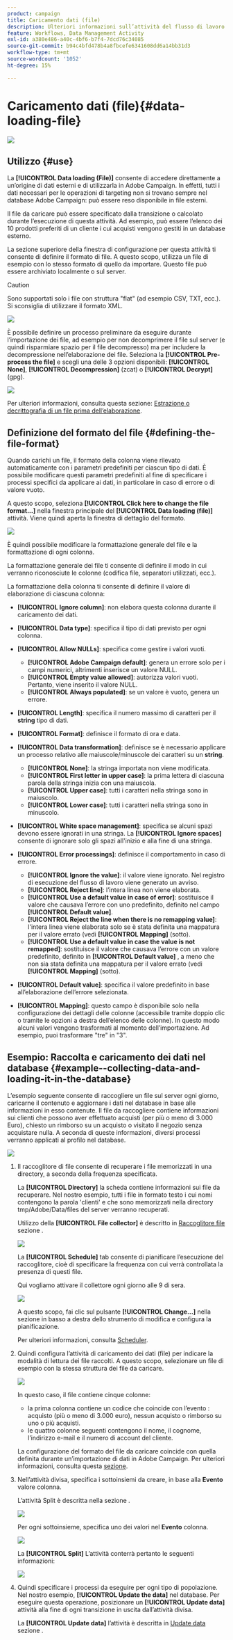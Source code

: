 ```yaml
---
product: campaign
title: Caricamento dati (file)
description: Ulteriori informazioni sull’attività del flusso di lavoro di caricamento dati (file)
feature: Workflows, Data Management Activity
exl-id: a380e486-a40c-4bf6-b7f4-7dcd76c34085
source-git-commit: b94c4bfd478b4a8fbcefe6341608dd6a14bb31d3
workflow-type: tm+mt
source-wordcount: '1052'
ht-degree: 15%

---
```


# Caricamento dati (file){#data-loading-file}

![](../../assets/common.svg)

## Utilizzo {#use}

La **[!UICONTROL Data loading (File)]** consente di accedere direttamente a un’origine di dati esterni e di utilizzarla in Adobe Campaign. In effetti, tutti i dati necessari per le operazioni di targeting non si trovano sempre nel database Adobe Campaign: può essere reso disponibile in file esterni.

Il file da caricare può essere specificato dalla transizione o calcolato durante l’esecuzione di questa attività. Ad esempio, può essere l’elenco dei 10 prodotti preferiti di un cliente i cui acquisti vengono gestiti in un database esterno.

La sezione superiore della finestra di configurazione per questa attività ti consente di definire il formato di file. A questo scopo, utilizza un file di esempio con lo stesso formato di quello da importare. Questo file può essere archiviato localmente o sul server.

>[!CAUTION]
>
>Sono supportati solo i file con struttura &quot;flat&quot; (ad esempio CSV, TXT, ecc.). Si sconsiglia di utilizzare il formato XML.

![](assets/s_advuser_wf_etl_file.png)

È possibile definire un processo preliminare da eseguire durante l’importazione dei file, ad esempio per non decomprimere il file sul server (e quindi risparmiare spazio per il file decompresso) ma per includere la decompressione nell’elaborazione dei file. Seleziona la **[!UICONTROL Pre-process the file]** e scegli una delle 3 opzioni disponibili: **[!UICONTROL None]**, **[!UICONTROL Decompression]** (zcat) o **[!UICONTROL Decrypt]** (gpg).

![](assets/preprocessing-dataloading.png)

Per ulteriori informazioni, consulta questa sezione: [Estrazione o decrittografia di un file prima dell’elaborazione](../../platform/using/unzip-decrypt.md).

## Definizione del formato del file {#defining-the-file-format}

Quando carichi un file, il formato della colonna viene rilevato automaticamente con i parametri predefiniti per ciascun tipo di dati. È possibile modificare questi parametri predefiniti al fine di specificare i processi specifici da applicare ai dati, in particolare in caso di errore o di valore vuoto.

A questo scopo, seleziona **[!UICONTROL Click here to change the file format...]** nella finestra principale del **[!UICONTROL Data loading (file)]** attività. Viene quindi aperta la finestra di dettaglio del formato.

![](assets/file_loading_columns_format.png)

È quindi possibile modificare la formattazione generale del file e la formattazione di ogni colonna.

La formattazione generale dei file ti consente di definire il modo in cui verranno riconosciute le colonne (codifica file, separatori utilizzati, ecc.).

La formattazione della colonna ti consente di definire il valore di elaborazione di ciascuna colonna:

* **[!UICONTROL Ignore column]**: non elabora questa colonna durante il caricamento dei dati.
* **[!UICONTROL Data type]**: specifica il tipo di dati previsto per ogni colonna.
* **[!UICONTROL Allow NULLs]**: specifica come gestire i valori vuoti.

   * **[!UICONTROL Adobe Campaign default]**: genera un errore solo per i campi numerici, altrimenti inserisce un valore NULL.
   * **[!UICONTROL Empty value allowed]**: autorizza valori vuoti. Pertanto, viene inserito il valore NULL.
   * **[!UICONTROL Always populated]**: se un valore è vuoto, genera un errore.

* **[!UICONTROL Length]**: specifica il numero massimo di caratteri per il **string** tipo di dati.
* **[!UICONTROL Format]**: definisce il formato di ora e data.
* **[!UICONTROL Data transformation]**: definisce se è necessario applicare un processo relativo alle maiuscole/minuscole dei caratteri su un **string**.

   * **[!UICONTROL None]**: la stringa importata non viene modificata.
   * **[!UICONTROL First letter in upper case]**: la prima lettera di ciascuna parola della stringa inizia con una maiuscola.
   * **[!UICONTROL Upper case]**: tutti i caratteri nella stringa sono in maiuscolo.
   * **[!UICONTROL Lower case]**: tutti i caratteri nella stringa sono in minuscolo.

* **[!UICONTROL White space management]**: specifica se alcuni spazi devono essere ignorati in una stringa. La **[!UICONTROL Ignore spaces]** consente di ignorare solo gli spazi all&#39;inizio e alla fine di una stringa.
* **[!UICONTROL Error processings]**: definisce il comportamento in caso di errore.

   * **[!UICONTROL Ignore the value]**: il valore viene ignorato. Nel registro di esecuzione del flusso di lavoro viene generato un avviso.
   * **[!UICONTROL Reject line]**: l’intera linea non viene elaborata.
   * **[!UICONTROL Use a default value in case of error]**: sostituisce il valore che causava l’errore con uno predefinito, definito nel campo **[!UICONTROL Default value]**.
   * **[!UICONTROL Reject the line when there is no remapping value]**: l&#39;intera linea viene elaborata solo se è stata definita una mappatura per il valore errato (vedi **[!UICONTROL Mapping]** (sotto).
   * **[!UICONTROL Use a default value in case the value is not remapped]**: sostituisce il valore che causava l’errore con un valore predefinito, definito in **[!UICONTROL Default value]** , a meno che non sia stata definita una mappatura per il valore errato (vedi **[!UICONTROL Mapping]** (sotto).

* **[!UICONTROL Default value]**: specifica il valore predefinito in base all’elaborazione dell’errore selezionata.
* **[!UICONTROL Mapping]**: questo campo è disponibile solo nella configurazione dei dettagli delle colonne (accessibile tramite doppio clic o tramite le opzioni a destra dell’elenco delle colonne). In questo modo alcuni valori vengono trasformati al momento dell’importazione. Ad esempio, puoi trasformare &quot;tre&quot; in &quot;3&quot;.

## Esempio: Raccolta e caricamento dei dati nel database {#example--collecting-data-and-loading-it-in-the-database}

L’esempio seguente consente di raccogliere un file sul server ogni giorno, caricarne il contenuto e aggiornare i dati nel database in base alle informazioni in esso contenute. Il file da raccogliere contiene informazioni sui clienti che possono aver effettuato acquisti (per più o meno di 3.000 Euro), chiesto un rimborso su un acquisto o visitato il negozio senza acquistare nulla. A seconda di queste informazioni, diversi processi verranno applicati al profilo nel database.

![](assets/s_advuser_load_file_sample_0.png)

1. Il raccoglitore di file consente di recuperare i file memorizzati in una directory, a seconda della frequenza specificata.

   La **[!UICONTROL Directory]** la scheda contiene informazioni sui file da recuperare. Nel nostro esempio, tutti i file in formato testo i cui nomi contengono la parola &#39;clienti&#39; e che sono memorizzati nella directory tmp/Adobe/Data/files del server verranno recuperati.

   Utilizzo della **[!UICONTROL File collector]** è descritto in [Raccoglitore file](file-collector.md) sezione .

   ![](assets/s_advuser_load_file_sample_1.png)

   La **[!UICONTROL Schedule]** tab consente di pianificare l’esecuzione del raccoglitore, cioè di specificare la frequenza con cui verrà controllata la presenza di questi file.

   Qui vogliamo attivare il collettore ogni giorno alle 9 di sera.

   ![](assets/s_advuser_load_file_sample_2.png)

   A questo scopo, fai clic sul pulsante **[!UICONTROL Change...]** nella sezione in basso a destra dello strumento di modifica e configura la pianificazione.

   Per ulteriori informazioni, consulta [Scheduler](scheduler.md).

1. Quindi configura l’attività di caricamento dei dati (file) per indicare la modalità di lettura dei file raccolti. A questo scopo, selezionare un file di esempio con la stessa struttura dei file da caricare.

   ![](assets/s_advuser_load_file_sample_3.png)

   In questo caso, il file contiene cinque colonne:

   * la prima colonna contiene un codice che coincide con l’evento : acquisto (più o meno di 3.000 euro), nessun acquisto o rimborso su uno o più acquisti.
   * le quattro colonne seguenti contengono il nome, il cognome, l’indirizzo e-mail e il numero di account del cliente.

   La configurazione del formato del file da caricare coincide con quella definita durante un’importazione di dati in Adobe Campaign. Per ulteriori informazioni, consulta questa [sezione](../../platform/using/executing-import-jobs.md#step-2---source-file-selection).

1. Nell’attività divisa, specifica i sottoinsiemi da creare, in base alla **Evento** valore colonna.

   L’attività Split è descritta nella sezione .

   ![](assets/s_advuser_load_file_sample_4.png)

   Per ogni sottoinsieme, specifica uno dei valori nel **Evento** colonna.

   ![](assets/s_advuser_load_file_sample_5.png)

   La **[!UICONTROL Split]** L’attività conterrà pertanto le seguenti informazioni:

   ![](assets/s_advuser_load_file_sample_6.png)

1. Quindi specificare i processi da eseguire per ogni tipo di popolazione. Nel nostro esempio, **[!UICONTROL Update the data]** nel database. Per eseguire questa operazione, posizionare un **[!UICONTROL Update data]** attività alla fine di ogni transizione in uscita dall’attività divisa.

   La **[!UICONTROL Update data]** l’attività è descritta in [Update data](update-data.md) sezione .
